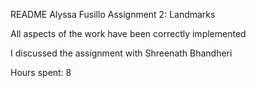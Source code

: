 README 
Alyssa Fusillo
Assignment 2: Landmarks

All aspects of the work have been correctly implemented

I discussed the assignment with Shreenath Bhandheri

Hours spent: 8
